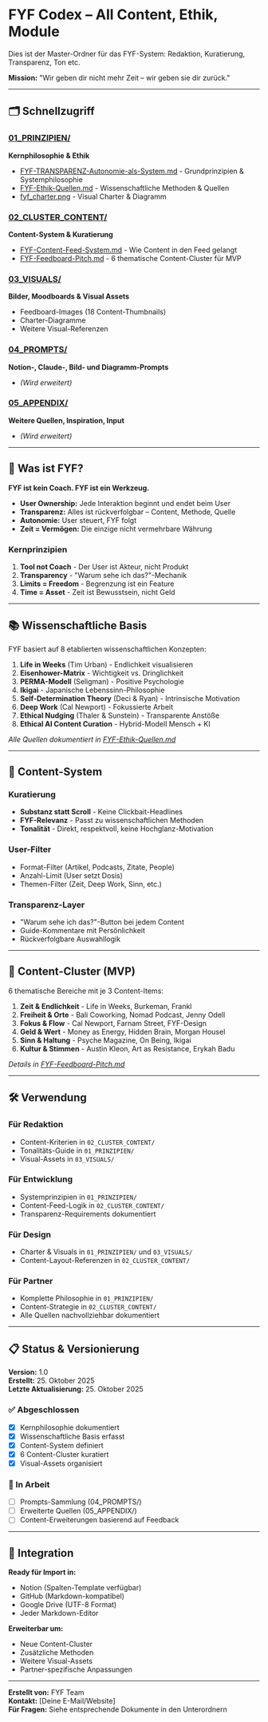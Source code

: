 # FYF Codex – All Content, Ethik, Module

Dies ist der Master-Ordner für das FYF-System: Redaktion, Kuratierung, Transparenz, Ton etc.

**Mission:** "Wir geben dir nicht mehr Zeit – wir geben sie dir zurück."

---

## 🗂️ Schnellzugriff

### [01_PRINZIPIEN/](./01_PRINZIPIEN/)
**Kernphilosophie & Ethik**
- [FYF-TRANSPARENZ-Autonomie-als-System.md](./01_PRINZIPIEN/FYF-TRANSPARENZ-Autonomie-als-System.md) - Grundprinzipien & Systemphilosophie
- [FYF-Ethik-Quellen.md](./01_PRINZIPIEN/FYF-Ethik-Quellen.md) - Wissenschaftliche Methoden & Quellen
- [fyf_charter.png](./01_PRINZIPIEN/fyf_charter.png) - Visual Charter & Diagramm

### [02_CLUSTER_CONTENT/](./02_CLUSTER_CONTENT/)
**Content-System & Kuratierung**
- [FYF-Content-Feed-System.md](./02_CLUSTER_CONTENT/FYF-Content-Feed-System.md) - Wie Content in den Feed gelangt
- [FYF-Feedboard-Pitch.md](./02_CLUSTER_CONTENT/FYF-Feedboard-Pitch.md) - 6 thematische Content-Cluster für MVP

### [03_VISUALS/](./03_VISUALS/)
**Bilder, Moodboards & Visual Assets**
- Feedboard-Images (18 Content-Thumbnails)
- Charter-Diagramme
- Weitere Visual-Referenzen

### [04_PROMPTS/](./04_PROMPTS/)
**Notion-, Claude-, Bild- und Diagramm-Prompts**
- *(Wird erweitert)*

### [05_APPENDIX/](./05_APPENDIX/)
**Weitere Quellen, Inspiration, Input**
- *(Wird erweitert)*

---

## 🎯 Was ist FYF?

**FYF ist kein Coach. FYF ist ein Werkzeug.**

- **User Ownership:** Jede Interaktion beginnt und endet beim User
- **Transparenz:** Alles ist rückverfolgbar – Content, Methode, Quelle
- **Autonomie:** User steuert, FYF folgt
- **Zeit = Vermögen:** Die einzige nicht vermehrbare Währung

### Kernprinzipien
1. **Tool not Coach** - Der User ist Akteur, nicht Produkt
2. **Transparency** - "Warum sehe ich das?"-Mechanik
3. **Limits = Freedom** - Begrenzung ist ein Feature
4. **Time = Asset** - Zeit ist Bewusstsein, nicht Geld

---

## 📚 Wissenschaftliche Basis

FYF basiert auf 8 etablierten wissenschaftlichen Konzepten:

1. **Life in Weeks** (Tim Urban) - Endlichkeit visualisieren
2. **Eisenhower-Matrix** - Wichtigkeit vs. Dringlichkeit
3. **PERMA-Modell** (Seligman) - Positive Psychologie
4. **Ikigai** - Japanische Lebenssinn-Philosophie
5. **Self-Determination Theory** (Deci & Ryan) - Intrinsische Motivation
6. **Deep Work** (Cal Newport) - Fokussierte Arbeit
7. **Ethical Nudging** (Thaler & Sunstein) - Transparente Anstöße
8. **Ethical AI Content Curation** - Hybrid-Modell Mensch + KI

*Alle Quellen dokumentiert in [FYF-Ethik-Quellen.md](./01_PRINZIPIEN/FYF-Ethik-Quellen.md)*

---

## 🚀 Content-System

### Kuratierung
- **Substanz statt Scroll** - Keine Clickbait-Headlines
- **FYF-Relevanz** - Passt zu wissenschaftlichen Methoden
- **Tonalität** - Direkt, respektvoll, keine Hochglanz-Motivation

### User-Filter
- Format-Filter (Artikel, Podcasts, Zitate, People)
- Anzahl-Limit (User setzt Dosis)
- Themen-Filter (Zeit, Deep Work, Sinn, etc.)

### Transparenz-Layer
- "Warum sehe ich das?"-Button bei jedem Content
- Guide-Kommentare mit Persönlichkeit
- Rückverfolgbare Auswahllogik

---

## 🎨 Content-Cluster (MVP)

6 thematische Bereiche mit je 3 Content-Items:

1. **Zeit & Endlichkeit** - Life in Weeks, Burkeman, Frankl
2. **Freiheit & Orte** - Bali Coworking, Nomad Podcast, Jenny Odell
3. **Fokus & Flow** - Cal Newport, Farnam Street, FYF-Design
4. **Geld & Wert** - Money as Energy, Hidden Brain, Morgan Housel
5. **Sinn & Haltung** - Psyche Magazine, On Being, Ikigai
6. **Kultur & Stimmen** - Austin Kleon, Art as Resistance, Erykah Badu

*Details in [FYF-Feedboard-Pitch.md](./02_CLUSTER_CONTENT/FYF-Feedboard-Pitch.md)*

---

## 🛠️ Verwendung

### Für Redaktion
- Content-Kriterien in `02_CLUSTER_CONTENT/`
- Tonalitäts-Guide in `01_PRINZIPIEN/`
- Visual-Assets in `03_VISUALS/`

### Für Entwicklung
- Systemprinzipien in `01_PRINZIPIEN/`
- Content-Feed-Logik in `02_CLUSTER_CONTENT/`
- Transparenz-Requirements dokumentiert

### Für Design
- Charter & Visuals in `01_PRINZIPIEN/` und `03_VISUALS/`
- Content-Layout-Referenzen in `02_CLUSTER_CONTENT/`

### Für Partner
- Komplette Philosophie in `01_PRINZIPIEN/`
- Content-Strategie in `02_CLUSTER_CONTENT/`
- Alle Quellen nachvollziehbar dokumentiert

---

## 📋 Status & Versionierung

**Version:** 1.0  
**Erstellt:** 25. Oktober 2025  
**Letzte Aktualisierung:** 25. Oktober 2025  

### ✅ Abgeschlossen
- [x] Kernphilosophie dokumentiert
- [x] Wissenschaftliche Basis erfasst
- [x] Content-System definiert
- [x] 6 Content-Cluster kuratiert
- [x] Visual-Assets organisiert

### 🔄 In Arbeit
- [ ] Prompts-Sammlung (04_PROMPTS/)
- [ ] Erweiterte Quellen (05_APPENDIX/)
- [ ] Content-Erweiterungen basierend auf Feedback

---

## 🔗 Integration

**Ready für Import in:**
- Notion (Spalten-Template verfügbar)
- GitHub (Markdown-kompatibel)
- Google Drive (UTF-8 Format)
- Jeder Markdown-Editor

**Erweiterbar um:**
- Neue Content-Cluster
- Zusätzliche Methoden
- Weitere Visual-Assets
- Partner-spezifische Anpassungen

---

**Erstellt von:** FYF Team  
**Kontakt:** [Deine E-Mail/Website]  
**Für Fragen:** Siehe entsprechende Dokumente in den Unterordnern

